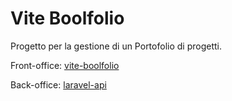 # Vite Boolfolio

Progetto per la gestione di un Portofolio di progetti.

Front-office: [vite-boolfolio](https://github.com/matteobonesini/vite-boolfolio)

Back-office: [laravel-api](https://github.com/matteobonesini/laravel-api)
